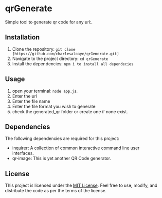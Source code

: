 # qrGenerate

Simple tool to generate qr code for any url:.

## Installation

1. Clone the repository: `git clone [https://github.com/charlesaloaye/qrGenerate.git]`
2. Navigate to the project directory: `cd qrGenerate`
3. Install the dependencies: `npm i to install all dependecies`

## Usage

1. open your terminal: `node app.js`.
2. Enter the url
3. Enter the file name
4. Enter the file format you wish to generate
5. check the generated_qr folder or create one if none exist.

## Dependencies

The following dependencies are required for this project:

- inquirer: A collection of common interactive command line user interfaces.
- qr-image: This is yet another QR Code generator.

## License

This project is licensed under the [MIT License](https://opensource.org/licenses/MIT). Feel free to use, modify, and distribute the code as per the terms of the license.
